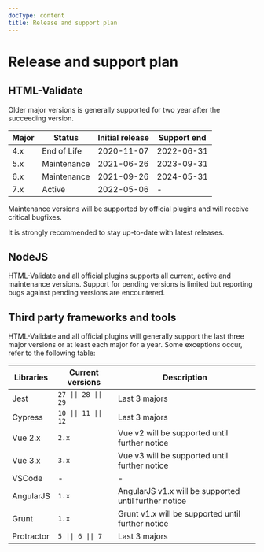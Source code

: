 ```yaml
---
docType: content
title: Release and support plan
---
```


# Release and support plan

## HTML-Validate

Older major versions is generally supported for two year after the succeeding version.

<table class="table release-table">
  <thead>
    <tr>
      <th scope="col">Major</th>
      <th scope="col">Status</th>
      <th scope="col">Initial release</th>
      <th scope="col">Support end</th>
    </tr>
  </thead>
  <tbody>
    <tr class="release-eol"">
      <td>4.x</td>
      <td>End of Life</td>
      <td>2020-11-07</td>
      <td>2022-06-31</td>
    </tr>
    <tr class="release-maintenance">
      <td>5.x</td>
      <td>Maintenance</td>
      <td>2021-06-26</td>
      <td>2023-09-31</td>
    </tr>
    <tr class="release-maintenance">
      <td>6.x</td>
      <td>Maintenance</td>
      <td>2021-09-26</td>
      <td>2024-05-31</td>
    </tr>
    <tr class="release-active">
      <td>7.x</td>
      <td>Active</td>
      <td>2022-05-06</td>
      <td>-</td>
    </tr>
  </tbody>
</table>

Maintenance versions will be supported by official plugins and will receive critical bugfixes.

It is strongly recommended to stay up-to-date with latest releases.

## NodeJS

HTML-Validate and all official plugins supports all current, active and maintenance versions.
Support for pending versions is limited but reporting bugs against pending versions are encountered.

## Third party frameworks and tools

HTML-Validate and all official plugins will generally support the last three major versions or at least each major for a year.
Some exceptions occur, refer to the following table:

<table class="table table-striped">
  <thead>
    <tr>
      <th scope="col">Libraries</th>
      <th>Current versions</th>
      <th>Description</th>
    </tr>
  </thead>
  <tbody>
    <tr>
      <td>Jest</td>
      <td><code>27 || 28 || 29<code></td>
      <td>Last 3 majors</td>
    </tr>
    <tr>
      <td>Cypress</td>
      <td><code>10 || 11 || 12<code></td>
      <td>Last 3 majors</td>
    </tr>
    <tr>
      <td>Vue 2.x</td>
      <td><code>2.x<code></td>
      <td>Vue v2 will be supported until further notice</td>
    </tr>
    <tr>
      <td>Vue 3.x</td>
      <td><code>3.x<code></td>
      <td>Vue v3 will be supported until further notice</td>
    </tr>
    <tr>
      <td>VSCode</td>
      <td>-</td>
      <td>-</td>
    </tr>
    <tr>
      <td>AngularJS</td>
      <td><code>1.x<code></td>
      <td>AngularJS v1.x will be supported until further notice</td>
    </tr>
    <tr>
      <td>Grunt</td>
      <td><code>1.x<code></td>
      <td>Grunt v1.x will be supported until further notice</td>
    </tr>
    <tr>
      <td>Protractor</td>
      <td><code>5 || 6 || 7<code></td>
      <td>Last 3 majors</td>
    </tr>
  </tbody>
</table>
